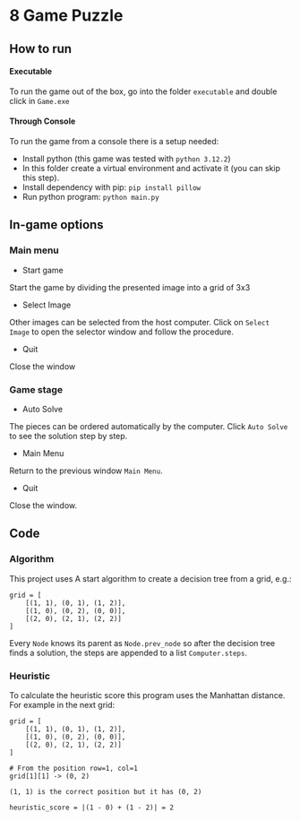 # 8 Game Puzzle

## How to run

#### Executable
To run the game out of the box, go into the folder `executable` and double click in `Game.exe`

#### Through Console
To run the game from a console there is a setup needed:
- Install python (this game was tested with `python 3.12.2`)
- In this folder create a virtual environment and activate it (you can skip this step).
- Install dependency with pip: `pip install pillow`
- Run python program: `python main.py`

## In-game options

### Main menu

- Start game

Start the game by dividing the presented image into a grid of 3x3

- Select Image

Other images can be selected from the host computer. Click on `Select Image` to open the selector window and follow the procedure.

- Quit

Close the window

### Game stage

- Auto Solve

The pieces can be ordered automatically by the computer. Click `Auto Solve` to see the solution step by step.

- Main Menu

Return to the previous window `Main Menu`.

- Quit

Close the window.


## Code

### Algorithm

This project uses A start algorithm to create a decision tree from a grid, e.g.:

```
grid = [
    [(1, 1), (0, 1), (1, 2)],
    [(1, 0), (0, 2), (0, 0)],
    [(2, 0), (2, 1), (2, 2)]
]
```

Every `Node` knows its parent as `Node.prev_node` so after the decision tree finds a solution, the steps are appended to a list `Computer.steps`.

### Heuristic

To calculate the heuristic score this program uses the Manhattan distance. For example in the next grid:
```
grid = [
    [(1, 1), (0, 1), (1, 2)],
    [(1, 0), (0, 2), (0, 0)],
    [(2, 0), (2, 1), (2, 2)]
]

# From the position row=1, col=1
grid[1][1] -> (0, 2)

(1, 1) is the correct position but it has (0, 2)

heuristic_score = |(1 - 0) + (1 - 2)| = 2
```